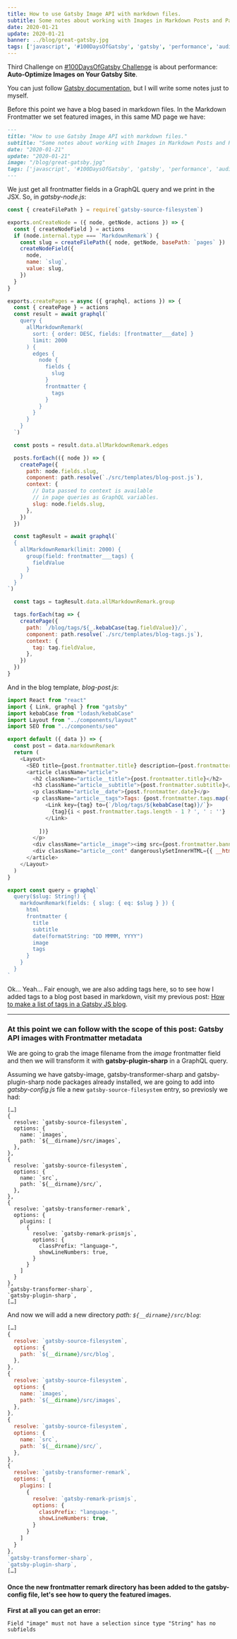 ```yaml
---
title: How to use Gatsby Image API with markdown files.
subtitle: Some notes about working with Images in Markdown Posts and Pages
date: 2020-01-21
update: 2020-01-21
banner: ../blog/great-gatsby.jpg
tags: ['javascript', '#100DaysOfGatsby', 'gatsby', 'performance', 'audit', 'SEO']
---
```


Third Challenge on [#100DaysOfGatsby Challenge](https://twitter.com/hashtag/100DaysOfGatsby "100 Days of Gatsby Challenge") is about performance: **Auto-Optimize Images on Your Gatsby Site**.

You can just follow [Gatsby documentation](https://www.gatsbyjs.org/blog/100days/gatsby-image/), but I will write some notes just to myself.

Before this point we have a blog based in markdown files. In the Markdown Frontmatter we set featured images, in this same MD page we have:

```markdown
---
title: "How to use Gatsby Image API with markdown files."
subtitle: "Some notes about working with Images in Markdown Posts and Pages"
date: "2020-01-21"
update: "2020-01-21"
image: "/blog/great-gatsby.jpg"
tags: ['javascript', '#100DaysOfGatsby', 'gatsby', 'performance', 'audit', 'SEO']
---
```

We just get all frontmatter fields in a GraphQL query and we print in the JSX. So, in *gatsby-node.js*:

```javascript
const { createFilePath } = require(`gatsby-source-filesystem`)

exports.onCreateNode = ({ node, getNode, actions }) => {
  const { createNodeField } = actions
  if (node.internal.type === `MarkdownRemark`) {
    const slug = createFilePath({ node, getNode, basePath: `pages` })
    createNodeField({
      node,
      name: `slug`,
      value: slug,
    })
  }
}

exports.createPages = async ({ graphql, actions }) => {
  const { createPage } = actions
  const result = await graphql(`
    query {
      allMarkdownRemark(
        sort: { order: DESC, fields: [frontmatter___date] }
        limit: 2000
      ) {
        edges {
          node {
            fields {
              slug
            }
            frontmatter {
              tags
            }
          }
        }
      }
    }
  `)

  const posts = result.data.allMarkdownRemark.edges

  posts.forEach(({ node }) => {
    createPage({
      path: node.fields.slug,
      component: path.resolve(`./src/templates/blog-post.js`),
      context: {
        // Data passed to context is available
        // in page queries as GraphQL variables.
        slug: node.fields.slug,
      },
    })
  })

  const tagResult = await graphql(`
  {
    allMarkdownRemark(limit: 2000) {
      group(field: frontmatter___tags) {
        fieldValue
      }
    }
  }
`)

  const tags = tagResult.data.allMarkdownRemark.group

  tags.forEach(tag => {
    createPage({
      path: `/blog/tags/${_.kebabCase(tag.fieldValue)}/`,
      component: path.resolve(`./src/templates/blog-tags.js`),
      context: {
        tag: tag.fieldValue,
      },
    })
  })
}
```

And in the blog template, *blog-post.js*:

```javascript
import React from "react"
import { Link, graphql } from "gatsby"
import kebabCase from "lodash/kebabCase"
import Layout from "../components/layout"
import SEO from "../components/seo"

export default ({ data }) => {
  const post = data.markdownRemark
  return (
    <Layout>
      <SEO title={post.frontmatter.title} description={post.frontmatter.subtitle} />
      <article className="article">
        <h2 className="article__title">{post.frontmatter.title}</h2>
        <h3 className="article__subtitle">{post.frontmatter.subtitle}</h3>
        <p className="article__date">{post.frontmatter.date}</p>
        <p className="article__tags">Tags: {post.frontmatter.tags.map((tag, i) => [
            <Link key={tag} to={`/blog/tags/${kebabCase(tag)}/`}>
              {tag}{i < post.frontmatter.tags.length - 1 ? ', ' : ''}
            </Link>
            
          ])}
        </p>
        <div className="article__image"><img src={post.frontmatter.banner} alt="" /></div>
        <div className="article__cont" dangerouslySetInnerHTML={{ __html: post.html }} />
      </article>
    </Layout>
  )
}

export const query = graphql`
  query($slug: String!) {
    markdownRemark(fields: { slug: { eq: $slug } }) {
      html
      frontmatter {
        title
        subtitle
        date(formatString: "DD MMMM, YYYY")
        image
        tags
      }
    }
  }
`
```
Ok...
Yeah...
Fair enough, we are also adding tags here, so to see how I added tags to a blog post based in markdown, visit my previous post: [How to make a list of tags in a Gatsby JS blog](https://www.albertofortes.com/blog/how-to-make-a-list-of-tags-in-a-gatsbty-react-blog/).

---

### At this point we can follow with the scope of this post: Gatsby API images with Frontmatter metadata

We are going to grab the image filename from the *image* frontmatter field and then we will transform it with **gatsby-plugin-sharp** in a GraphQL query.

Assuming we have gatsby-image, gatsby-transformer-sharp and gatsby-plugin-sharp node packages already installed, we are going to add into *gatsby-config.js* file a new `gatsby-source-filesystem` entry, so previosly we had:

```
[…]
{
  resolve: `gatsby-source-filesystem`,
  options: {
    name: `images`,
    path: `${__dirname}/src/images`,
  },
},
{
  resolve: `gatsby-source-filesystem`,
  options: {
    name: `src`,
    path: `${__dirname}/src/`,
  },
},
{
  resolve: `gatsby-transformer-remark`,
  options: {
    plugins: [
      {
        resolve: `gatsby-remark-prismjs`,
        options: {
          classPrefix: "language-",
          showLineNumbers: true,
        }
      }
    ]
  }
},
`gatsby-transformer-sharp`,
`gatsby-plugin-sharp`,
[…]
```

And now we will add a new directory *path: `${__dirname}/src/blog`*:

```javascript
[…]
{
  resolve: `gatsby-source-filesystem`,
  options: {
    path: `${__dirname}/src/blog`,
  },
},
{
  resolve: `gatsby-source-filesystem`,
  options: {
    name: `images`,
    path: `${__dirname}/src/images`,
  },
},
{
  resolve: `gatsby-source-filesystem`,
  options: {
    name: `src`,
    path: `${__dirname}/src/`,
  },
},
{
  resolve: `gatsby-transformer-remark`,
  options: {
    plugins: [
      {
        resolve: `gatsby-remark-prismjs`,
        options: {
          classPrefix: "language-",
          showLineNumbers: true,
        }
      }
    ]
  }
},
`gatsby-transformer-sharp`,
`gatsby-plugin-sharp`,
[…]
```
#### Once the new frontmatter remark directory has been added to the gatsby-config file, let's see how to query the featured images.


**First at all you can get an error:**

```
Field "image" must not have a selection since type "String" has no subfields
```